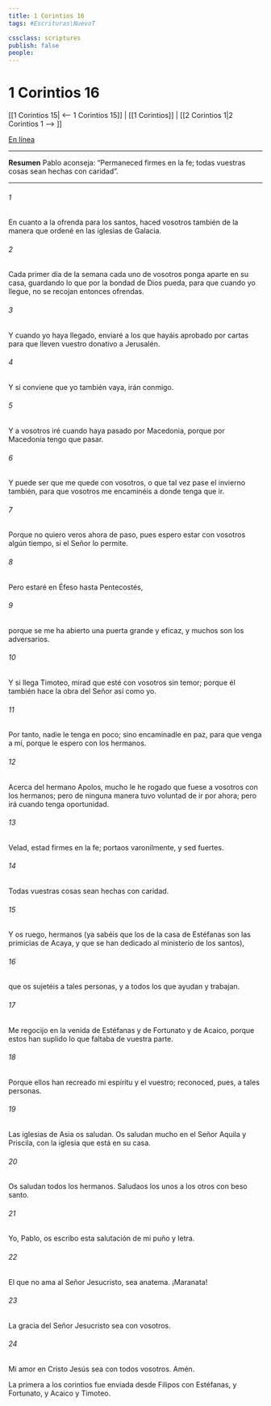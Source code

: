 ```yaml
---
title: 1 Corintios 16
tags: #Escrituras\NuevoT

cssclass: scriptures
publish: false
people:
---
```


# 1 Corintios 16
[[1 Corintios 15| <-- 1 Corintios 15]] | [[1 Corintios]] | [[2 Corintios 1|2 Corintios 1 --> ]]

[En línea](https://churchofjesuschrist.org/study/scriptures/nt/1-cor/16?lang=spa)

---
__Resumen__
Pablo aconseja: “Permaneced firmes en la fe; todas vuestras cosas sean hechas con caridad”.

---
###### 1 
En cuanto a la ofrenda para los santos, haced vosotros también de la manera que ordené en las iglesias de Galacia.

###### 2 
Cada primer día de la semana cada uno de vosotros ponga aparte en su casa, guardando lo que por la bondad de Dios pueda, para que cuando yo llegue, no se recojan entonces ofrendas.

###### 3 
Y cuando yo haya llegado, enviaré a los que hayáis aprobado por cartas para que lleven vuestro donativo a Jerusalén.

###### 4 
Y si conviene que yo también vaya, irán conmigo.

###### 5 
Y a vosotros iré cuando haya pasado por Macedonia, porque por Macedonia tengo que pasar.

###### 6 
Y puede ser que me quede con vosotros, o que tal vez pase el invierno también, para que vosotros me encaminéis a donde tenga que ir.

###### 7 
Porque no quiero veros ahora de paso, pues espero estar con vosotros algún tiempo, si el Señor lo permite.

###### 8 
Pero estaré en Éfeso hasta Pentecostés,

###### 9 
porque se me ha abierto una puerta grande y eficaz, y muchos son los adversarios.

###### 10 
Y si llega Timoteo, mirad que esté con vosotros sin temor; porque él también hace la obra del Señor así como yo.

###### 11 
Por tanto, nadie le tenga en poco; sino encaminadle en paz, para que venga a mí, porque le espero con los hermanos.

###### 12 
Acerca del hermano Apolos, mucho le he rogado que fuese a vosotros con los hermanos; pero de ninguna manera tuvo voluntad de ir por ahora; pero irá cuando tenga oportunidad.

###### 13 
Velad, estad firmes en la fe; portaos varonilmente, y sed fuertes.

###### 14 
Todas vuestras cosas sean hechas con caridad.

###### 15 
Y os ruego, hermanos (ya sabéis que los de la casa de Estéfanas son las primicias de Acaya, y que se han dedicado al ministerio de los santos),

###### 16 
que os sujetéis a tales personas, y a todos los que ayudan y trabajan.

###### 17 
Me regocijo en la venida de Estéfanas y de Fortunato y de Acaico, porque estos han suplido lo que faltaba de vuestra parte.

###### 18 
Porque ellos han recreado mi espíritu y el vuestro; reconoced, pues, a tales personas.

###### 19 
Las iglesias de Asia os saludan. Os saludan mucho en el Señor Aquila y Priscila, con la iglesia que está en su casa.

###### 20 
Os saludan todos los hermanos. Saludaos los unos a los otros con beso santo.

###### 21 
Yo, Pablo, os escribo esta salutación de mi puño y letra.

###### 22 
El que no ama al Señor Jesucristo, sea anatema. ¡Maranata!

###### 23 
La gracia del Señor Jesucristo sea con vosotros.

###### 24 
Mi amor en Cristo Jesús sea con todos vosotros. Amén.

La primera  a los corintios fue enviada desde Filipos con Estéfanas, y Fortunato, y Acaico y Timoteo.

